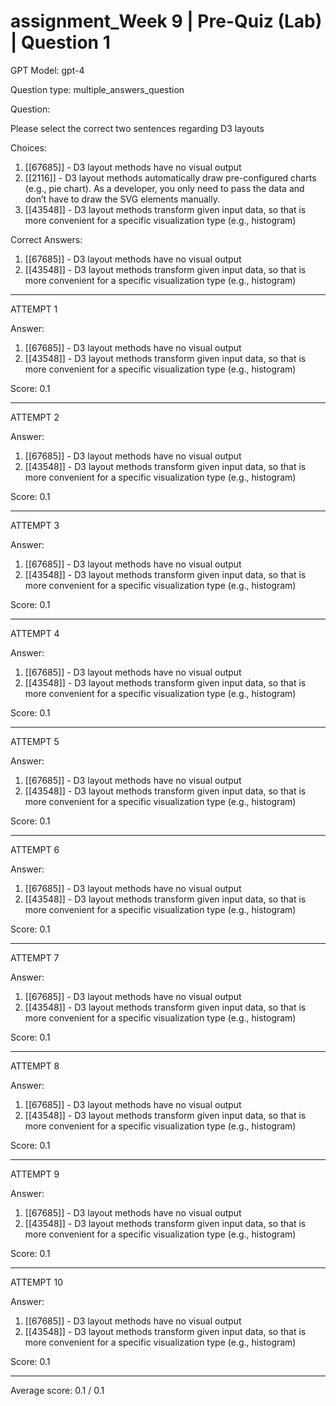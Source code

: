 # assignment_Week 9 | Pre-Quiz (Lab) | Question 1

GPT Model: gpt-4

Question type: multiple_answers_question

Question:
<div><p><span>Please select the correct two sentences regarding D3 layouts</span></p></div>

Choices:
1. [[67685]] - D3 layout methods have no visual output
2. [[2116]] - D3 layout methods automatically draw pre-configured charts (e.g., pie chart). As a developer, you only need to pass the data and don’t have to draw the SVG elements manually.
3. [[43548]] - D3 layout methods transform given input data, so that is more convenient for a specific visualization type (e.g., histogram)

Correct Answers:
1. [[67685]] - D3 layout methods have no visual output
3. [[43548]] - D3 layout methods transform given input data, so that is more convenient for a specific visualization type (e.g., histogram)

****************************************

ATTEMPT 1

Answer: 
1. [[67685]] - D3 layout methods have no visual output
2. [[43548]] - D3 layout methods transform given input data, so that is more convenient for a specific visualization type (e.g., histogram)

Score: 0.1

--------------------

ATTEMPT 2

Answer: 
1. [[67685]] - D3 layout methods have no visual output
2. [[43548]] - D3 layout methods transform given input data, so that is more convenient for a specific visualization type (e.g., histogram)

Score: 0.1

--------------------

ATTEMPT 3

Answer: 
1. [[67685]] - D3 layout methods have no visual output
2. [[43548]] - D3 layout methods transform given input data, so that is more convenient for a specific visualization type (e.g., histogram)

Score: 0.1

--------------------

ATTEMPT 4

Answer: 
1. [[67685]] - D3 layout methods have no visual output
2. [[43548]] - D3 layout methods transform given input data, so that is more convenient for a specific visualization type (e.g., histogram)

Score: 0.1

--------------------

ATTEMPT 5

Answer: 
1. [[67685]] - D3 layout methods have no visual output
2. [[43548]] - D3 layout methods transform given input data, so that is more convenient for a specific visualization type (e.g., histogram)

Score: 0.1

--------------------

ATTEMPT 6

Answer: 
1. [[67685]] - D3 layout methods have no visual output
2. [[43548]] - D3 layout methods transform given input data, so that is more convenient for a specific visualization type (e.g., histogram)

Score: 0.1

--------------------

ATTEMPT 7

Answer: 
1. [[67685]] - D3 layout methods have no visual output
2. [[43548]] - D3 layout methods transform given input data, so that is more convenient for a specific visualization type (e.g., histogram)

Score: 0.1

--------------------

ATTEMPT 8

Answer: 
1. [[67685]] - D3 layout methods have no visual output
2. [[43548]] - D3 layout methods transform given input data, so that is more convenient for a specific visualization type (e.g., histogram)

Score: 0.1

--------------------

ATTEMPT 9

Answer: 
1. [[67685]] - D3 layout methods have no visual output
2. [[43548]] - D3 layout methods transform given input data, so that is more convenient for a specific visualization type (e.g., histogram)

Score: 0.1

--------------------

ATTEMPT 10

Answer: 
1. [[67685]] - D3 layout methods have no visual output
2. [[43548]] - D3 layout methods transform given input data, so that is more convenient for a specific visualization type (e.g., histogram)

Score: 0.1

--------------------

Average score: 0.1 / 0.1
